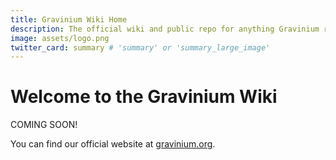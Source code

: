```yaml
---
title: Gravinium Wiki Home
description: The official wiki and public repo for anything Gravinium related. Find images, transcriptions, lore, and other information here.
image: assets/logo.png
twitter_card: summary # 'summary' or 'summary_large_image'
---
```


# Welcome to the Gravinium Wiki

COMING SOON!

You can find our official website at [gravinium.org](https://gravinium.org).
